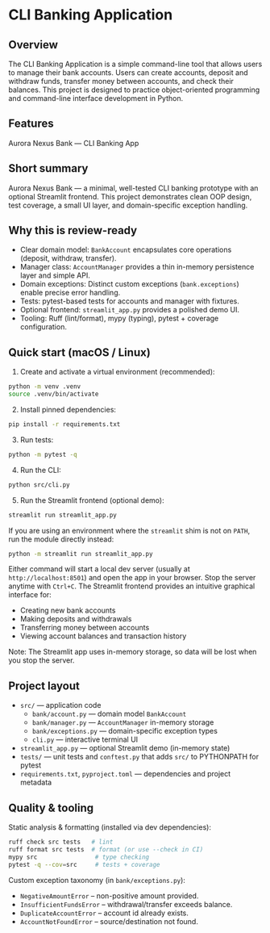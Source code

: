# CLI Banking Application

## Overview
The CLI Banking Application is a simple command-line tool that allows users to manage their bank accounts. Users can create accounts, deposit and withdraw funds, transfer money between accounts, and check their balances. This project is designed to practice object-oriented programming and command-line interface development in Python.

## Features
Aurora Nexus Bank — CLI Banking App

Short summary
---------------
Aurora Nexus Bank — a minimal, well-tested CLI banking prototype with an optional Streamlit frontend. This project demonstrates clean OOP design, test coverage, a small UI layer, and domain-specific exception handling.

Why this is review-ready
------------------------
- Clear domain model: `BankAccount` encapsulates core operations (deposit, withdraw, transfer).
- Manager class: `AccountManager` provides a thin in-memory persistence layer and simple API.
- Domain exceptions: Distinct custom exceptions (`bank.exceptions`) enable precise error handling.
- Tests: pytest-based tests for accounts and manager with fixtures.
- Optional frontend: `streamlit_app.py` provides a polished demo UI.
- Tooling: Ruff (lint/format), mypy (typing), pytest + coverage configuration.

Quick start (macOS / Linux)
---------------------------
1. Create and activate a virtual environment (recommended):

```bash
python -m venv .venv
source .venv/bin/activate
```

2. Install pinned dependencies:

```bash
pip install -r requirements.txt
```

3. Run tests:

```bash
python -m pytest -q
```

4. Run the CLI:

```bash
python src/cli.py
```

5. Run the Streamlit frontend (optional demo):

```bash
streamlit run streamlit_app.py
```

If you are using an environment where the `streamlit` shim is not on `PATH`, run the module directly instead:

```bash
python -m streamlit run streamlit_app.py
```

Either command will start a local dev server (usually at `http://localhost:8501`) and open the app in your browser. Stop the server anytime with `Ctrl+C`. The Streamlit frontend provides an intuitive graphical interface for:
- Creating new bank accounts
- Making deposits and withdrawals
- Transferring money between accounts
- Viewing account balances and transaction history

Note: The Streamlit app uses in-memory storage, so data will be lost when you stop the server.

Project layout
--------------
- `src/` — application code
  - `bank/account.py` — domain model `BankAccount`
  - `bank/manager.py` — `AccountManager` in-memory storage
  - `bank/exceptions.py` — domain-specific exception types
  - `cli.py` — interactive terminal UI
- `streamlit_app.py` — optional Streamlit demo (in-memory state)
- `tests/` — unit tests and `conftest.py` that adds `src/` to PYTHONPATH for pytest
- `requirements.txt`, `pyproject.toml` — dependencies and project metadata

Quality & tooling
-----------------
Static analysis & formatting (installed via dev dependencies):
```bash
ruff check src tests   # lint
ruff format src tests  # format (or use --check in CI)
mypy src                # type checking
pytest -q --cov=src     # tests + coverage
```

Custom exception taxonomy (in `bank/exceptions.py`):
- `NegativeAmountError` – non-positive amount provided.
- `InsufficientFundsError` – withdrawal/transfer exceeds balance.
- `DuplicateAccountError` – account id already exists.
- `AccountNotFoundError` – source/destination not found.

